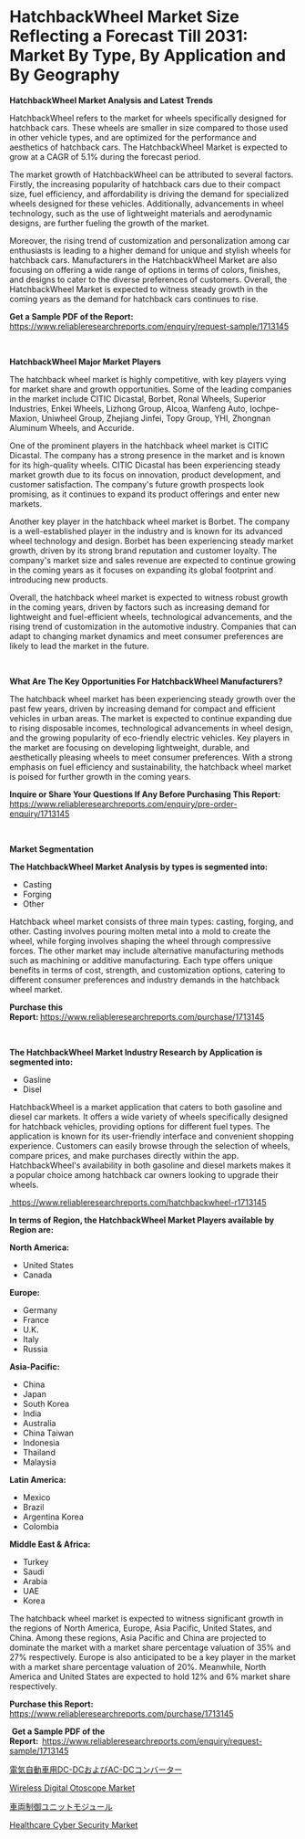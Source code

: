 <p><h1>HatchbackWheel Market Size Reflecting a Forecast Till 2031: Market By Type, By Application and By Geography</h1></p><p><strong>HatchbackWheel Market Analysis and Latest Trends</strong></p>
<p><p>HatchbackWheel refers to the market for wheels specifically designed for hatchback cars. These wheels are smaller in size compared to those used in other vehicle types, and are optimized for the performance and aesthetics of hatchback cars. The HatchbackWheel Market is expected to grow at a CAGR of 5.1% during the forecast period. </p><p>The market growth of HatchbackWheel can be attributed to several factors. Firstly, the increasing popularity of hatchback cars due to their compact size, fuel efficiency, and affordability is driving the demand for specialized wheels designed for these vehicles. Additionally, advancements in wheel technology, such as the use of lightweight materials and aerodynamic designs, are further fueling the growth of the market. </p><p>Moreover, the rising trend of customization and personalization among car enthusiasts is leading to a higher demand for unique and stylish wheels for hatchback cars. Manufacturers in the HatchbackWheel Market are also focusing on offering a wide range of options in terms of colors, finishes, and designs to cater to the diverse preferences of customers. Overall, the HatchbackWheel Market is expected to witness steady growth in the coming years as the demand for hatchback cars continues to rise.</p></p>
<p><strong>Get a Sample PDF of the Report:&nbsp;</strong> <a href="https://www.reliableresearchreports.com/enquiry/request-sample/1713145">https://www.reliableresearchreports.com/enquiry/request-sample/1713145</a></p>
<p>&nbsp;</p>
<p><strong>HatchbackWheel Major Market Players</strong></p>
<p><p>The hatchback wheel market is highly competitive, with key players vying for market share and growth opportunities. Some of the leading companies in the market include CITIC Dicastal, Borbet, Ronal Wheels, Superior Industries, Enkei Wheels, Lizhong Group, Alcoa, Wanfeng Auto, Iochpe-Maxion, Uniwheel Group, Zhejiang Jinfei, Topy Group, YHI, Zhongnan Aluminum Wheels, and Accuride.</p><p>One of the prominent players in the hatchback wheel market is CITIC Dicastal. The company has a strong presence in the market and is known for its high-quality wheels. CITIC Dicastal has been experiencing steady market growth due to its focus on innovation, product development, and customer satisfaction. The company's future growth prospects look promising, as it continues to expand its product offerings and enter new markets.</p><p>Another key player in the hatchback wheel market is Borbet. The company is a well-established player in the industry and is known for its advanced wheel technology and design. Borbet has been experiencing steady market growth, driven by its strong brand reputation and customer loyalty. The company's market size and sales revenue are expected to continue growing in the coming years as it focuses on expanding its global footprint and introducing new products.</p><p>Overall, the hatchback wheel market is expected to witness robust growth in the coming years, driven by factors such as increasing demand for lightweight and fuel-efficient wheels, technological advancements, and the rising trend of customization in the automotive industry. Companies that can adapt to changing market dynamics and meet consumer preferences are likely to lead the market in the future.</p></p>
<p>&nbsp;</p>
<p><strong>What Are The Key Opportunities For HatchbackWheel Manufacturers?</strong></p>
<p><p>The hatchback wheel market has been experiencing steady growth over the past few years, driven by increasing demand for compact and efficient vehicles in urban areas. The market is expected to continue expanding due to rising disposable incomes, technological advancements in wheel design, and the growing popularity of eco-friendly electric vehicles. Key players in the market are focusing on developing lightweight, durable, and aesthetically pleasing wheels to meet consumer preferences. With a strong emphasis on fuel efficiency and sustainability, the hatchback wheel market is poised for further growth in the coming years.</p></p>
<p><strong>Inquire or Share Your Questions If Any Before Purchasing This Report:</strong> <a href="https://www.reliableresearchreports.com/enquiry/pre-order-enquiry/1713145">https://www.reliableresearchreports.com/enquiry/pre-order-enquiry/1713145</a></p>
<p>&nbsp;</p>
<p><strong>Market Segmentation</strong></p>
<p><strong>The HatchbackWheel Market Analysis by types is segmented into:</strong></p>
<p><ul><li>Casting</li><li>Forging</li><li>Other</li></ul></p>
<p><p>Hatchback wheel market consists of three main types: casting, forging, and other. Casting involves pouring molten metal into a mold to create the wheel, while forging involves shaping the wheel through compressive forces. The other market may include alternative manufacturing methods such as machining or additive manufacturing. Each type offers unique benefits in terms of cost, strength, and customization options, catering to different consumer preferences and industry demands in the hatchback wheel market.</p></p>
<p><strong>Purchase this Report:&nbsp;</strong><a href="https://www.reliableresearchreports.com/purchase/1713145">https://www.reliableresearchreports.com/purchase/1713145</a></p>
<p>&nbsp;</p>
<p><strong>The HatchbackWheel Market Industry Research by Application is segmented into:</strong></p>
<p><ul><li>Gasline</li><li>Disel</li></ul></p>
<p><p>HatchbackWheel is a market application that caters to both gasoline and diesel car markets. It offers a wide variety of wheels specifically designed for hatchback vehicles, providing options for different fuel types. The application is known for its user-friendly interface and convenient shopping experience. Customers can easily browse through the selection of wheels, compare prices, and make purchases directly within the app. HatchbackWheel's availability in both gasoline and diesel markets makes it a popular choice among hatchback car owners looking to upgrade their wheels.</p></p>
<p><a href="https://www.reliableresearchreports.com/hatchbackwheel-r1713145">&nbsp;https://www.reliableresearchreports.com/hatchbackwheel-r1713145</a></p>
<p><strong>In terms of Region, the HatchbackWheel Market Players available by Region are:</strong></p>
<p>
    <p> <strong> North America: </strong>
        <ul>
            <li>United States</li>
            <li>Canada</li>
        </ul>
        </p> 
    <p> <strong> Europe: </strong>
        <ul>
            <li>Germany</li>
            <li>France</li>
            <li>U.K.</li>
            <li>Italy</li>
            <li>Russia</li>
        </ul>
        </p> 
    <p> <strong> Asia-Pacific: </strong>
        <ul>
            <li>China</li>
            <li>Japan</li>
            <li>South Korea</li>
            <li>India</li>
            <li>Australia</li>
            <li>China Taiwan</li>
            <li>Indonesia</li>
            <li>Thailand</li>
            <li>Malaysia</li>
        </ul>
        </p> 
    <p> <strong> Latin America: </strong>
        <ul>
            <li>Mexico</li>
            <li>Brazil</li>
            <li>Argentina Korea</li>
            <li>Colombia</li>
        </ul>
        </p> 
    <p> <strong> Middle East & Africa: </strong>
        <ul>
            <li>Turkey</li>
            <li>Saudi</li>
            <li>Arabia</li>
            <li>UAE</li>
            <li>Korea</li>
        </ul>
    </p>
    </p>
<p><p>The hatchback wheel market is expected to witness significant growth in the regions of North America, Europe, Asia Pacific, United States, and China. Among these regions, Asia Pacific and China are projected to dominate the market with a market share percentage valuation of 35% and 27% respectively. Europe is also anticipated to be a key player in the market with a market share percentage valuation of 20%. Meanwhile, North America and United States are expected to hold 12% and 6% market share respectively.</p></p>
<p><strong>Purchase this Report: </strong><a href="https://www.reliableresearchreports.com/purchase/1713145">https://www.reliableresearchreports.com/purchase/1713145</a></p>
<p>&nbsp;<strong>Get a Sample PDF of the Report:&nbsp;&nbsp;</strong><a href="https://www.reliableresearchreports.com/enquiry/request-sample/1713145">https://www.reliableresearchreports.com/enquiry/request-sample/1713145</a></p>
<p><strong></strong></p>
<p><p><a href="https://github.com/alyle7648/Market-Research-Report-List-1/blob/main/2072879112876.md">電気自動車用DC-DCおよびAC-DCコンバーター</a></p><p><a href="https://github.com/lbird53714/Market-Research-Report-List-5/blob/main/wireless-digital-otoscope-market.md">Wireless Digital Otoscope Market</a></p><p><a href="https://github.com/SantosDicki04/Market-Research-Report-List-2/blob/main/6334851112875.md">車両制御ユニットモジュール</a></p><p><a href="https://github.com/JuliaFadel1922/Market-Research-Report-List-1/blob/main/healthcare-cyber-security-market.md">Healthcare Cyber Security Market</a></p></p>